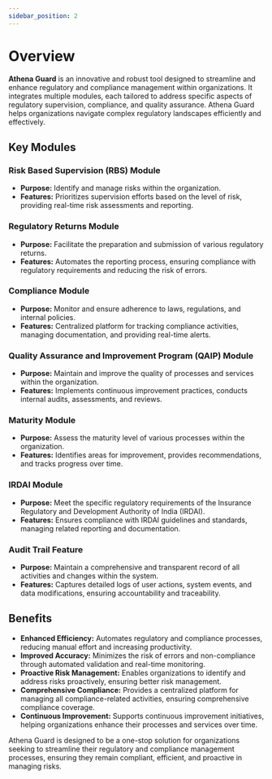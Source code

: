 ```yaml
---
sidebar_position: 2
---
```


# Overview

**Athena Guard** is an innovative and robust tool designed to streamline and enhance regulatory and compliance management within organizations. It integrates multiple modules, each tailored to address specific aspects of regulatory supervision, compliance, and quality assurance. Athena Guard helps organizations navigate complex regulatory landscapes efficiently and effectively.

## Key Modules

### Risk Based Supervision (RBS) Module
- **Purpose:** Identify and manage risks within the organization.
- **Features:** Prioritizes supervision efforts based on the level of risk, providing real-time risk assessments and reporting.

### Regulatory Returns Module
- **Purpose:** Facilitate the preparation and submission of various regulatory returns.
- **Features:** Automates the reporting process, ensuring compliance with regulatory requirements and reducing the risk of errors.

### Compliance Module
- **Purpose:** Monitor and ensure adherence to laws, regulations, and internal policies.
- **Features:** Centralized platform for tracking compliance activities, managing documentation, and providing real-time alerts.

### Quality Assurance and Improvement Program (QAIP) Module
- **Purpose:** Maintain and improve the quality of processes and services within the organization.
- **Features:** Implements continuous improvement practices, conducts internal audits, assessments, and reviews.

### Maturity Module
- **Purpose:** Assess the maturity level of various processes within the organization.
- **Features:** Identifies areas for improvement, provides recommendations, and tracks progress over time.

### IRDAI Module
- **Purpose:** Meet the specific regulatory requirements of the Insurance Regulatory and Development Authority of India (IRDAI).
- **Features:** Ensures compliance with IRDAI guidelines and standards, managing related reporting and documentation.

### Audit Trail Feature
- **Purpose:** Maintain a comprehensive and transparent record of all activities and changes within the system.
- **Features:** Captures detailed logs of user actions, system events, and data modifications, ensuring accountability and traceability.

## Benefits

- **Enhanced Efficiency:** Automates regulatory and compliance processes, reducing manual effort and increasing productivity.
- **Improved Accuracy:** Minimizes the risk of errors and non-compliance through automated validation and real-time monitoring.
- **Proactive Risk Management:** Enables organizations to identify and address risks proactively, ensuring better risk management.
- **Comprehensive Compliance:** Provides a centralized platform for managing all compliance-related activities, ensuring comprehensive compliance coverage.
- **Continuous Improvement:** Supports continuous improvement initiatives, helping organizations enhance their processes and services over time.

Athena Guard is designed to be a one-stop solution for organizations seeking to streamline their regulatory and compliance management processes, ensuring they remain compliant, efficient, and proactive in managing risks.